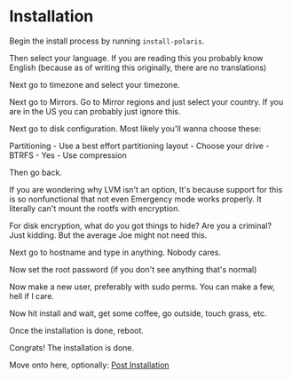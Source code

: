 # Installation

Begin the install process by running `install-polaris`.

Then select your language. If you are reading this you probably know English (because as of writing this originally, there are no translations)

Next go to timezone and select your timezone.

Next go to Mirrors. Go to Mirror regions and just select your country. If you are in the US you can probably just ignore this.

Next go to disk configuration. Most likely you'll wanna choose these:

Partitioning - Use a best effort partitioning layout - Choose your drive - BTRFS - Yes - Use compression

Then go back.

If you are wondering why LVM isn't an option, It's because support for this is so nonfunctional that not even Emergency mode works properly. It literally can't mount the rootfs with encryption.

For disk encryption, what do you got things to hide? Are you a criminal? Just kidding. But the average Joe might not need this.

Next go to hostname and type in anything. Nobody cares.

Now set the root password (if you don't see anything that's normal)

Now make a new user, preferably with sudo perms. You can make a few, hell if I care.

Now hit install and wait, get some coffee, go outside, touch grass, etc.

Once the installation is done, reboot.

Congrats! The installation is done.

Move onto here, optionally: [Post Installation](https://polaris-linux-distro.github.io/handbook/PostInstallation) 

